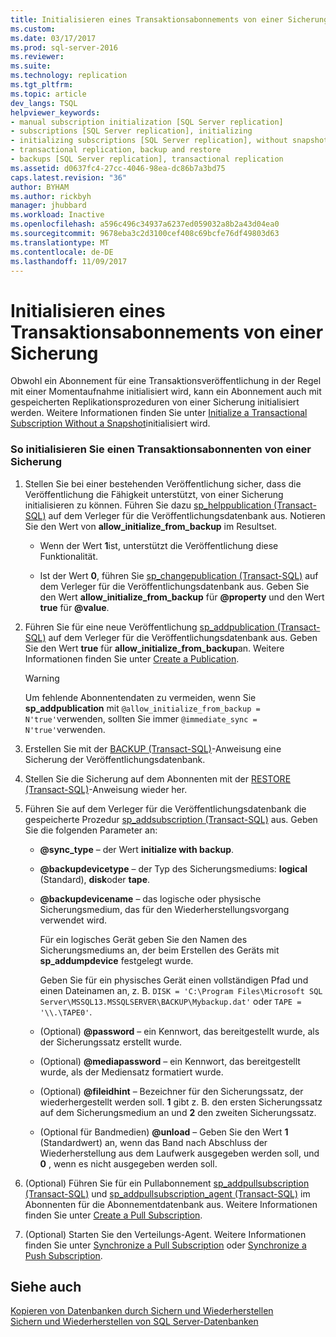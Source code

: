 ```yaml
---
title: Initialisieren eines Transaktionsabonnements von einer Sicherung | Microsoft-Dokumentation
ms.custom: 
ms.date: 03/17/2017
ms.prod: sql-server-2016
ms.reviewer: 
ms.suite: 
ms.technology: replication
ms.tgt_pltfrm: 
ms.topic: article
dev_langs: TSQL
helpviewer_keywords:
- manual subscription initialization [SQL Server replication]
- subscriptions [SQL Server replication], initializing
- initializing subscriptions [SQL Server replication], without snapshots
- transactional replication, backup and restore
- backups [SQL Server replication], transactional replication
ms.assetid: d0637fc4-27cc-4046-98ea-dc86b7a3bd75
caps.latest.revision: "36"
author: BYHAM
ms.author: rickbyh
manager: jhubbard
ms.workload: Inactive
ms.openlocfilehash: a596c496c34937a6237ed059032a8b2a43d04ea0
ms.sourcegitcommit: 9678eba3c2d3100cef408c69bcfe76df49803d63
ms.translationtype: MT
ms.contentlocale: de-DE
ms.lasthandoff: 11/09/2017
---
```

# <a name="initialize-a-transactional-subscription-from-a-backup"></a>Initialisieren eines Transaktionsabonnements von einer Sicherung
  Obwohl ein Abonnement für eine Transaktionsveröffentlichung in der Regel mit einer Momentaufnahme initialisiert wird, kann ein Abonnement auch mit gespeicherten Replikationsprozeduren von einer Sicherung initialisiert werden. Weitere Informationen finden Sie unter [Initialize a Transactional Subscription Without a Snapshot](../../relational-databases/replication/initialize-a-transactional-subscription-without-a-snapshot.md)initialisiert wird.  
  
### <a name="to-initialize-a-transactional-subscriber-from-a-backup"></a>So initialisieren Sie einen Transaktionsabonnenten von einer Sicherung  
  
1.  Stellen Sie bei einer bestehenden Veröffentlichung sicher, dass die Veröffentlichung die Fähigkeit unterstützt, von einer Sicherung initialisieren zu können. Führen Sie dazu [sp_helppublication &#40;Transact-SQL&#41;](../../relational-databases/system-stored-procedures/sp-helppublication-transact-sql.md) auf dem Verleger für die Veröffentlichungsdatenbank aus. Notieren Sie den Wert von **allow_initialize_from_backup** im Resultset.  
  
    -   Wenn der Wert **1**ist, unterstützt die Veröffentlichung diese Funktionalität.  
  
    -   Ist der Wert **0**, führen Sie [sp_changepublication &#40;Transact-SQL&#41;](../../relational-databases/system-stored-procedures/sp-changepublication-transact-sql.md) auf dem Verleger für die Veröffentlichungsdatenbank aus. Geben Sie den Wert **allow_initialize_from_backup** für **@property** und den Wert **true** für **@value**.  
  
2.  Führen Sie für eine neue Veröffentlichung [sp_addpublication &#40;Transact-SQL&#41;](../../relational-databases/system-stored-procedures/sp-addpublication-transact-sql.md) auf dem Verleger für die Veröffentlichungsdatenbank aus. Geben Sie den Wert **true** für **allow_initialize_from_backup**an. Weitere Informationen finden Sie unter [Create a Publication](../../relational-databases/replication/publish/create-a-publication.md).  
  
    > [!WARNING]  
    >  Um fehlende Abonnentendaten zu vermeiden, wenn Sie **sp_addpublication** mit `@allow_initialize_from_backup = N'true'`verwenden, sollten Sie immer `@immediate_sync = N'true'`verwenden.  
  
3.  Erstellen Sie mit der [BACKUP &#40;Transact-SQL&#41;](../../t-sql/statements/backup-transact-sql.md)-Anweisung eine Sicherung der Veröffentlichungsdatenbank.  
  
4.  Stellen Sie die Sicherung auf dem Abonnenten mit der [RESTORE &#40;Transact-SQL&#41;](../../t-sql/statements/restore-statements-transact-sql.md)-Anweisung wieder her.  
  
5.  Führen Sie auf dem Verleger für die Veröffentlichungsdatenbank die gespeicherte Prozedur [sp_addsubscription &#40;Transact-SQL&#41;](../../relational-databases/system-stored-procedures/sp-addsubscription-transact-sql.md) aus. Geben Sie die folgenden Parameter an:  
  
    -   **@sync_type** &ndash; der Wert **initialize with backup**.  
  
    -   **@backupdevicetype** &ndash; der Typ des Sicherungsmediums: **logical** (Standard), **disk**oder **tape**.  
  
    -   **@backupdevicename** &ndash; das logische oder physische Sicherungsmedium, das für den Wiederherstellungsvorgang verwendet wird.  
  
         Für ein logisches Gerät geben Sie den Namen des Sicherungsmediums an, der beim Erstellen des Geräts mit **sp_addumpdevice** festgelegt wurde.  
  
         Geben Sie für ein physisches Gerät einen vollständigen Pfad und einen Dateinamen an, z. B. `DISK = 'C:\Program Files\Microsoft SQL Server\MSSQL13.MSSQLSERVER\BACKUP\Mybackup.dat'` oder `TAPE = '\\.\TAPE0'`.  
  
    -   (Optional) **@password** &ndash; ein Kennwort, das bereitgestellt wurde, als der Sicherungssatz erstellt wurde.  
  
    -   (Optional) **@mediapassword** &ndash; ein Kennwort, das bereitgestellt wurde, als der Mediensatz formatiert wurde.  
  
    -   (Optional) **@fileidhint** &ndash; Bezeichner für den Sicherungssatz, der wiederhergestellt werden soll. **1** gibt z. B. den ersten Sicherungssatz auf dem Sicherungsmedium an und **2** den zweiten Sicherungssatz.  
  
    -   (Optional für Bandmedien) **@unload** &ndash; Geben Sie den Wert **1** (Standardwert) an, wenn das Band nach Abschluss der Wiederherstellung aus dem Laufwerk ausgegeben werden soll, und **0** , wenn es nicht ausgegeben werden soll.  
  
6.  (Optional) Führen Sie für ein Pullabonnement [sp_addpullsubscription &#40;Transact-SQL&#41;](../../relational-databases/system-stored-procedures/sp-addpullsubscription-transact-sql.md) und [sp_addpullsubscription_agent &#40;Transact-SQL&#41;](../../relational-databases/system-stored-procedures/sp-addpullsubscription-agent-transact-sql.md) im Abonnenten für die Abonnementdatenbank aus. Weitere Informationen finden Sie unter [Create a Pull Subscription](../../relational-databases/replication/create-a-pull-subscription.md).  
  
7.  (Optional) Starten Sie den Verteilungs-Agent. Weitere Informationen finden Sie unter [Synchronize a Pull Subscription](../../relational-databases/replication/synchronize-a-pull-subscription.md) oder [Synchronize a Push Subscription](../../relational-databases/replication/synchronize-a-push-subscription.md).  
  
## <a name="see-also"></a>Siehe auch  
 [Kopieren von Datenbanken durch Sichern und Wiederherstellen](../../relational-databases/databases/copy-databases-with-backup-and-restore.md)   
 [Sichern und Wiederherstellen von SQL Server-Datenbanken](../../relational-databases/backup-restore/back-up-and-restore-of-sql-server-databases.md)  
  
  
